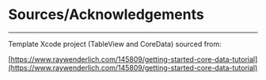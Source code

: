 # Sources/Acknowledgements
---

Template Xcode project (TableView and CoreData) sourced from:

[https://www.raywenderlich.com/145809/getting-started-core-data-tutorial](https://www.raywenderlich.com/145809/getting-started-core-data-tutorial)

